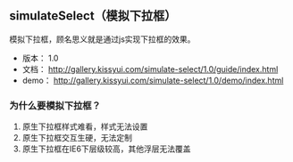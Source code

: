 ## simulateSelect（模拟下拉框）

模拟下拉框，顾名思义就是通过js实现下拉框的效果。

* 版本： 1.0
* 文档： http://gallery.kissyui.com/simulate-select/1.0/guide/index.html
* demo： http://gallery.kissyui.com/simulate-select/1.0/demo/index.html

### 为什么要模拟下拉框？
1. 原生下拉框样式难看，样式无法设置
2. 原生下拉框交互生硬，无法定制
3. 原生下拉框在IE6下层级较高，其他浮层无法覆盖

